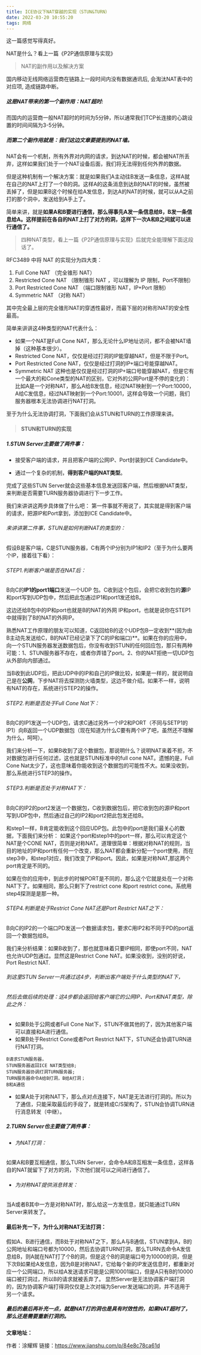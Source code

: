 ```yaml
---
title: ICE协议下NAT穿越的实现（STUN&TURN）
date: 2022-03-20 10:55:20
tags: 网络
---
```

这一篇感觉写得真好。

NAT是什么？看上一篇《P2P通信原理与实现》

> NAT的副作用以及解决方案

国内移动无线网络运营商在链路上一段时间内没有数据通讯后, 会淘汰NAT表中的对应项, 造成链路中断。

##### 这是NAT带来的第一个副作用：NAT超时:

而国内的运营商一般NAT超时的时间为5分钟，所以通常我们TCP长连接的心跳设置的时间间隔为3-5分钟。

##### 而第二个副作用就是：我们这边文章要提到的NAT墙。

NAT会有一个机制，所有外界对内网的请求，到达NAT的时候，都会被NAT所丢弃，这样如果我们处于一个NAT设备后面，我们将无法得到任何外界的数据。

但是这种机制有一个解决方案：就是如果我们A主动往B发送一条信息，这样A就在自己的NAT上打了一个B的洞。这样A的这条消息到达B的NAT的时候，虽然被丢掉了，但是如果B这个时候在给A发信息，到达A的NAT的时候，就可以从A之前打的那个洞中，发送给到A手上了。

简单来讲，就是**如果A和B要进行通信，那么得事先A发一条信息给B，B发一条信息给A。这样提前在各自的NAT上打了对方的洞，这样下一次A和B之间就可以进行通信了。**

>  四种NAT类型，看上一篇《P2P通信原理与实现》后就完全能理解下面这段话了。

RFC3489 中将 NAT 的实现分为四大类：

1. Full Cone NAT                          （完全锥形 NAT）
2. Restricted Cone NAT                 （限制锥形 NAT ，可以理解为 IP 限制，Port不限制）
3. Port Restricted Cone NAT          （端口限制锥形 NAT，IP+Port 限制）
4. Symmetric NAT                        （对称 NAT）

其中完全最上层的完全锥形NAT的穿透性最好，而最下层的对称形NAT的安全性最高。

简单来讲讲这4种类型的NAT代表什么：

- 如果一个NAT是Full Cone NAT，那么无论什么IP地址访问，都不会被NAT墙掉（这种基本很少）。
- Restricted Cone NAT，仅仅是经过打洞的IP能穿越NAT，但是不限于Port。
- Port Restricted Cone NAT，仅仅是经过打洞的IP+端口号能穿越NAT。
- Symmetric NAT 这种也是仅仅是经过打洞的IP+端口号能穿越NAT，但是它有一个最大的和Cone类型的NAT的区别，它对外的公网Port是不停的变化的：
  比如A是一个对称NAT，那么A给B发信息，经过NAT映射到一个Port:10000，A给C发信息，经过NAT映射到一个Port:10001，这样会导致一个问题，我们服务器根本无法协调进行NAT打洞。

至于为什么无法协调打洞，下面我们会从STUN和TURN的工作原理来讲。



> #### STUN和TURN的实现

##### 1.STUN Server主要做了两件事：

- 接受客户端的请求，并且把客户端的公网IP、Port封装到ICE Candidate中。

* 通过一个复杂的机制，**得到客户端的NAT类型**。

完成了这些STUN Server就会这些基本信息发送回客户端，然后根据NAT类型，来判断是否需要TURN服务器协调进行下一步工作。

我们来讲讲这两步具体做了什么吧：
第一件事就不用说了，其实就是得到客户端的请求，把源IP和Port拿到，添加到ICE Candidate中。

###### 来讲讲第二件事，STUN是如何判断NAT的类型的：

假设B是客户端，C是STUN服务器，C有两个IP分别为IP1和IP2（至于为什么要两个IP，接着往下看）：

###### STEP1.判断客户端是否在NAT后：

B向C的**IP1的port1端口**发送一个UDP 包。C收到这个包后，会把它收到包的**源**IP和port写到UDP包中，然后把此包通过IP1和port1发还给B。

这边还给B包中的IP和port也就是B的NAT的外网 IP和port，也就是说你在STEP1中就得到了B的NAT的外网IP。

熟悉NAT工作原理的朋友可以知道，C返回给B的这个UDP包B一定收到**(因为由B主动先发送给C，B的NAT已经记录下了C的IP和端口)**。如果在你的应用中，向一个STUN服务器发送数据包后，你没有收到STUN的任何回应包，那只有两种可能：1、STUN服务器不存在，或者你弄错了port。2、你的NAT拒绝一切UDP包从外部向内部通过。

当B收到此UDP后，把此UDP中的IP和自己的IP做比较，如果是一样的，就说明自己是在**公网**，下步NAT将去探测防火墙类型，这边不做介绍。如果不一样，说明有NAT的存在，系统进行STEP2的操作。

###### STEP2.判断是否处于Full Cone Nat下：

B向C的IP1发送一个UDP包，请求C通过另外一个IP2和PORT（不同与SETP1的IP1）向B返回一个UDP数据包（现在知道为什么C要有两个IP了吧，虽然还不理解为什么，呵呵）。

我们来分析一下，如果B收到了这个数据包，那说明什么？说明NAT来着不拒，不对数据包进行任何过滤，这也就是STUN标准中的full cone NAT。遗憾的是，Full Cone Nat太少了，这也意味着你能收到这个数据包的可能性不大。如果没收到，那么系统进行STEP3的操作。

###### STEP3.判断是否处于对称NAT下：

B向C的IP2的port2发送一个数据包，C收到数据包后，把它收到包的源IP和port写到UDP包中，然后通过自己的IP2和port2把此包发还给B。

和step1一样，B肯定能收到这个回应UDP包。此包中的port是我们最关心的数据，下面我们来分析：
如果这个port和step1中的port一样，那么可以肯定这个NAT是个CONE NAT，否则是对称NAT。道理很简单：根据对称NAT的规则，当目的地址的IP和port有任何一个改变，那么NAT都会重新分配一个port使用，而在step3中，和step1对应，我们改变了IP和port。因此，如果是对称NAT,那这两个port肯定是不同的。

如果在你的应用中，到此步的时候PORT是不同的，那么这个它就是处在一个对称NAT下了。如果相同，那么只剩下了restrict cone 和port restrict cone。系统用step4探测是是那一种。

###### STEP4.判断是处于Restrict Cone NAT还是Port Restrict NAT之下：

B向C的IP2的一个端口PD发送一个数据请求包，要求C用IP2和不同于PD的port返回一个数据包给B。

我们来分析结果：如果B收到了，那也就意味着只要IP相同，即使port不同，NAT也允许UDP包通过。显然这是Restrict Cone NAT。如果没收到，没别的好说，Port Restrict NAT.

###### 到这里STUN Server一共通过这4步，判断出客户端处于什么类型的NAT下，

###### 然后去做后续的处理：这4步都会返回给客户端它的公网IP、Port和NAT类型，除此之外：

* 如果B处于公网或者Full Cone Nat下，STUN不做其他的了，因为其他客户端可以直接和A进行通信。
* 如果B处于Restrict Cone或者Port Restrict NAT下，STUN还会协调TURN进行NAT打洞。

```
B请求STUN服务器，
STUN服务器返回ICE NAT类型给B;
STUN服务器协调打洞TURN服务器;
TURN服务器命令A给B打洞，B给A打洞；
B和A通信
```

* 如果A处于对称NAT下，那么点对点连接下，NAT是无法进行打洞的。所以为了通信，只能采取最后的手段了，就是转成C/S架构了，STUN会协调TURN进行消息转发（中继）。



##### 2.TURN Server也主要做了两件事：

- ###### 为NAT打洞：

如果A和B要互相通信，那么TURN Server，会命令A和B互相发一条信息，这样各自的NAT就留下了对方的洞，下次他们就可以之间进行通信了。

- ###### 为对称NAT提供消息转发：

当A或者B其中一方是对称NAT时，那么给这一方发信息，就只能通过TURN Server来转发了。

#### 最后补充一下，为什么对称NAT无法打洞：

假如A、B进行通信，而B处于对称NAT之下，那么A与B通信，STUN拿到A，B的公网地址和端口号都为10000，然后去协调TURN打洞，那么TURN去命令A发信息给B，则A就在NAT打了个B的洞，但是这个B的洞是端口号为10000的洞，但是下次B如果给A发信息，因为B是对称NAT，它给每个新的IP发送信息时，都重新对应一个公网端口，所以给A发送请求可能是公网10001端口，但是A只有B的10000端口被打洞过，所以B的请求就被丢弃了。
显然Server是无法协调客户端打洞的，因为协调客户端打得洞仅仅是上次对端为Server发送端口的洞，并不适用于另一个请求。

##### 最后的最后再补充一点，就是NAT打的洞也是具有时效性的，如果NAT超时了，那么还是需要重新打洞的。



**文章地址：**

作者：涂耀辉
链接：https://www.jianshu.com/p/84e8c78ca61d